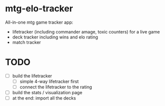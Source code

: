 # mtg-elo-tracker

All-in-one mtg game tracker app:

- lifetracker (including commander amage, toxic counters) for a live game
- deck tracker including wins and elo rating
- match tracker


# TODO

- [ ] build the lifetracker
    - [ ] simple 4-way lifetracker first
    - [ ] connect the lifetracker to the rating
- [ ] build the stats / visualization page
- [ ] at the end: import all the decks